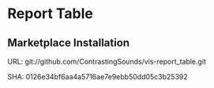 # Report Table

## Marketplace Installation

URL: git://github.com/ContrastingSounds/vis-report_table.git

SHA: 0126e34bf6aa4a5716ae7e9ebb50dd05c3b25392
